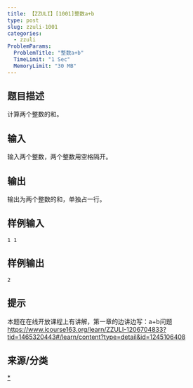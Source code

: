 ```yaml
---
title: 【ZZULI】[1001]整数a+b
type: post
slug: zzuli-1001
categories:
  - zzuli
ProblemParams:
  ProblemTitle: "整数a+b"
  TimeLimit: "1 Sec"
  MemoryLimit: "30 MB"
---
```


## 题目描述

计算两个整数的和。

## 输入

输入两个整数，两个整数用空格隔开。

## 输出

输出为两个整数的和，单独占一行。

## 样例输入

```
1 1
```

## 样例输出

```
2
```

## 提示

本题在在线开放课程上有讲解，第一章的边讲边写：a+b问题  
https://www.icourse163.org/learn/ZZULI-1206704833?tid=1465320443#/learn/content?type=detail&id=1245106408

## 来源/分类

[\*](https://web.archive.org/web/http://acm.zzuli.edu.cn/problemset.php?search=%2A)
